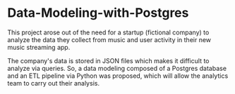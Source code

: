 # Data-Modeling-with-Postgres
This project arose out of the need for a startup (fictional company) to analyze the data they collect from music and user activity in their new music streaming app.

The company's data is stored in JSON files which makes it difficult to analyze via queries. So, a data modeling composed of a Postgres database and an ETL pipeline via Python was proposed, which will allow the analytics team to carry out their analysis. 
